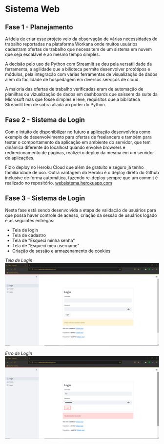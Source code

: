 # Sistema Web

## Fase 1 - Planejamento

A ideia de criar esse projeto veio da observação de várias necessidades de trabalho reportadas na plataforma Workana onde muitos usuários cadastram ofertas de trabalho que necessitem de um sistema em nuvem que seja escalável e ao mesmo tempo simples.

A decisão pelo uso de Python com Streamlit se deu pela versatilidade da ferramenta, a agilidade que a bilioteca permite desenvolver protótipos e módulos, pela integração com várias ferramentas de visualização de dados além da facilidade de hospedagem em diversos serviços de cloud.

A maioria das ofertas de trabalho verificadas eram de automação de planilhas ou vizualização de dados em dashboards que saíssem da suíte da Microsoft mas que fosse simples e leve, requisitos que a biblioteca Streamlit tem de sobra aliada ao poder do Python.

## Fase 2 - Sistema de Login

Com o intuito de disponibilizar no futuro a aplicação desenvolvida como exemplo de desenvolvimento para ofertas de freelancers e também para testar o comportamento da aplicação em ambiente do servidor, que tem dinâmica diferente do localhost quando envolve browsers e redirecionamento de páginas, realizei o deploy da mesma em um servidor de aplicações.

Fiz o deploy no Heroku Cloud que além de gratuito e seguro já tenho familiaridade de uso. Outra vantagem do Heroku é o deploy direto do Github inclusive de forma automática, fazendo re-deploy sempre que um commit é realizado no repositório.
[websistema.herokuapp.com](https://websistema.herokuapp.com/)

## Fase 3 - Sistema de Login

Nesta fase está sendo desenvolvida a etapa de validação de usuários para que possa haver controle de acesso, criação da sessão de usuários logado e as seguintes entregas:

- Tela de login
- Tela de cadastro
- Tela de "Esqueci minha senha"
- Tela de "Esqueci meu username"
- Criação de sessão e armazenamento de cookies

*Tela de Login*
![Tela de Login](https://raw.githubusercontent.com/almir-martins/sistema_web/main/img/login.jpg)

*Erro de Login*
![Erro de login](https://raw.githubusercontent.com/almir-martins/sistema_web/main/img/erro.jpg)
